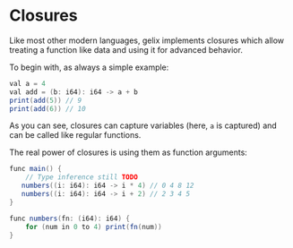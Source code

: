 # Closures

Like most other modern languages, gelix implements closures which allow treating
a function like data and using it for advanced behavior.

To begin with, as always a simple example:

```java
val a = 4
val add = (b: i64): i64 -> a + b
print(add(5)) // 9
print(add(6)) // 10
```

As you can see, closures can capture variables (here, `a` is captured) and can be called
like regular functions.

The real power of closures is using them as function arguments:

```java
func main() {
    // Type inference still TODO
   numbers((i: i64): i64 -> i * 4) // 0 4 8 12
   numbers((i: i64): i64 -> i + 2) // 2 3 4 5
}

func numbers(fn: (i64): i64) {
    for (num in 0 to 4) print(fn(num))
}
```